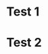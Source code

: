 # Test 1

# Test 2
<div class="flourish-embed flourish-chart" data-src="visualisation/3191652" data-url="https://flo.uri.sh/visualisation/3191652/embed"><script src="https://public.flourish.studio/resources/embed.js"></script></div>
